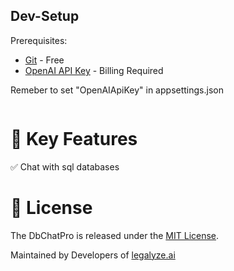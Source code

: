 </a>

## Dev-Setup
Prerequisites:
- [Git](https://git-scm.com/downloads) - Free
- [OpenAI API Key](https://platform.openai.com/account/api-keys) - Billing Required

Remeber to set "OpenAIApiKey" in appsettings.json

```
```
# 🔧 Key Features

✅ Chat with sql databases

# 🔨 License

The DbChatPro is released under the [MIT License](https://opensource.org/licenses/MIT).

Maintained by Developers of [legalyze.ai](https://legalyze.ai)
